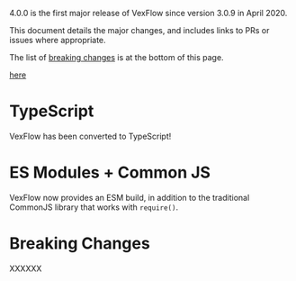 4.0.0 is the first major release of VexFlow since version 3.0.9 in April 2020.

This document details the major changes, and includes links to PRs or issues where appropriate.

The list of [breaking changes](#breaking-changes) is at the bottom of this page.

[here](#place-1)

# TypeScript

VexFlow has been converted to TypeScript!

# ES Modules + Common JS

VexFlow now provides an ESM build, in addition to the traditional CommonJS library that works with `require()`.

# Breaking Changes

XXXXXX
